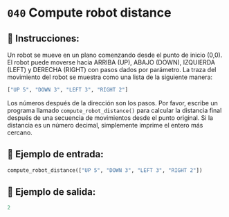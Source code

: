 # `040` Compute robot distance

## 📝 Instrucciones:

Un robot se mueve en un plano comenzando desde el punto de inicio (0,0). El robot puede moverse hacia ARRIBA (UP), ABAJO (DOWN), IZQUIERDA (LEFT) y DERECHA (RIGHT) con pasos dados por parámetro. La traza del movimiento del robot se muestra como una lista de la siguiente manera:

```py
["UP 5", "DOWN 3", "LEFT 3", "RIGHT 2"]
```

Los números después de la dirección son los pasos. Por favor, escribe un programa llamado `compute_robot_distance()` para calcular la distancia final después de una secuencia de movimientos desde el punto original. Si la distancia es un número decimal, simplemente imprime el entero más cercano.

## 📎 Ejemplo de entrada:

```py
compute_robot_distance(["UP 5", "DOWN 3", "LEFT 3", "RIGHT 2"])
```

## 📎 Ejemplo de salida:

```py
2
```
